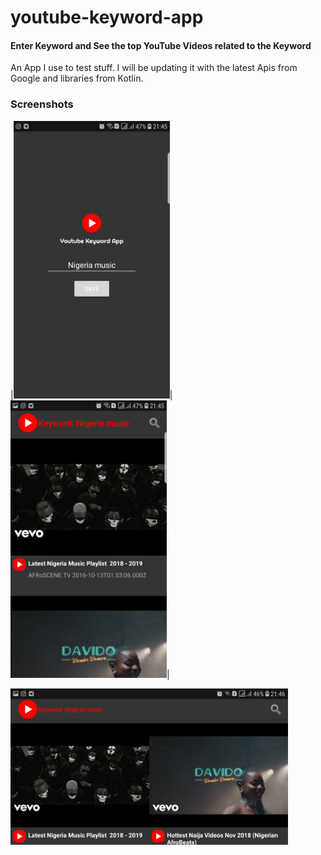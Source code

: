 # youtube-keyword-app

#### Enter Keyword and See the top YouTube Videos related to the Keyword

An App I use to test stuff. I will be updating it with the latest Apis from Google and libraries from Kotlin.




### Screenshots

|<img src="https://github.com/topeomot2/youtube-keyword-app/blob/master/screenshots/1.jpg" alt="Screen Shot 1" width="250" height="444">|<img src="https://github.com/topeomot2/youtube-keyword-app/blob/master/screenshots/2.jpg" alt="Screen Shot 2" width="250" height="444">| 

<img src="https://github.com/topeomot2/youtube-keyword-app/blob/master/screenshots/3.jpg" alt="Screen Shot 3" width="444" height="250">
